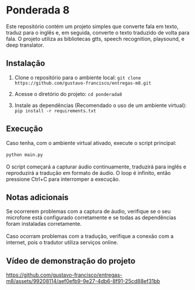 # Ponderada 8 
Este repositório contém um projeto simples que converte fala em texto, traduz para o inglês e, em seguida, converte o texto traduzido de volta para fala. O projeto utiliza as bibliotecas gtts, speech recognition, playsound, e deep translator.

## Instalação
1. Clone o repositório para o ambiente local:
`git clone https://github.com/gustavo-francisco/entregas-m8.git`

2. Acesse o diretório do projeto:
`cd ponderada8`

3. Instale as dependências (Recomendado o uso de um ambiente virtual):
`pip install -r requirements.txt`

## Execução
Caso tenha, com o ambiente virtual ativado, execute o script principal:<br></br>
`python main.py`<br></br>
O script começará a capturar áudio continuamente, traduzirá para inglês e reproduzirá a tradução em formato de áudio. O loop é infinito, então pressione Ctrl+C para interromper a execução.

## Notas adicionais
Se ocorrerem problemas com a captura de áudio, verifique se o seu microfone está configurado corretamente e se todas as dependências foram instaladas corretamente. <br></br>
Caso ocorram problemas com a tradução, verifique a conexão com a internet, pois o tradutor utiliza serviços online.

## Vídeo de demonstração do projeto
https://github.com/gustavo-francisco/entregas-m8/assets/99208114/aef0efb9-9e27-4db6-8f91-25cd88ef31bb

